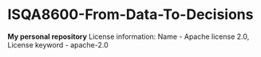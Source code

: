 # ISQA8600-From-Data-To-Decisions
**My personal repository**
License information: Name - Apache license 2.0, License keyword - apache-2.0
